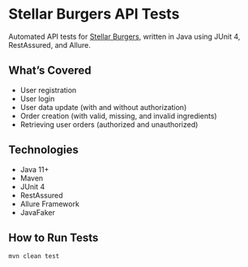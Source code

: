 # Stellar Burgers API Tests

Automated API tests for [Stellar Burgers](https://stellarburgers.nomoreparties.site/), written in Java using JUnit 4, RestAssured, and Allure.

## What’s Covered

- User registration
- User login
- User data update (with and without authorization)
- Order creation (with valid, missing, and invalid ingredients)
- Retrieving user orders (authorized and unauthorized)

## Technologies

- Java 11+
- Maven
- JUnit 4
- RestAssured
- Allure Framework
- JavaFaker

## How to Run Tests

```bash
mvn clean test

